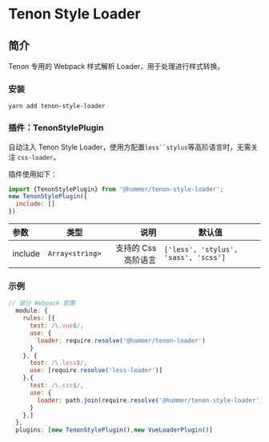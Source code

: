 # Tenon Style Loader
## 简介
Tenon 专用的 Webpack 样式解析 Loader，用于处理进行样式转换。

### 安装
`yarn add tenon-style-loader`

### 插件：TenonStylePlugin
自动注入 Tenon Style Loader，使用方配置`less``stylus`等高阶语言时，无需关注 `css-loader`。

插件使用如下：
```javascript
import {TenonStylePlugin} from '@hummer/tenon-style-loader';
new TenonStylePlugin({
  include: []
})
```

| 参数      | 类型 |    说明 | 默认值  |
| :-------- | ---- | --------:| ---- |
| include  | `Array<string>` |  支持的 Css 高阶语言   | `['less', 'stylus', 'sass', 'scss']` |

### 示例
```javascript
// 部分 Webpack 配置
  module: {
    rules: [{
      test: /\.vue$/,
      use: {
        loader: require.resolve('@hummer/tenon-loader')
      }
    }, {
      test: /\.less$/,
      use: [require.resolve('less-loader')]
    },{
      test: /\.css$/,
      use: {
        loader: path.join(require.resolve('@hummer/tenon-style-loader'))
      }
    },]
  },
  plugins: [new TenonStylePlugin(),new VueLoaderPlugin()]
```